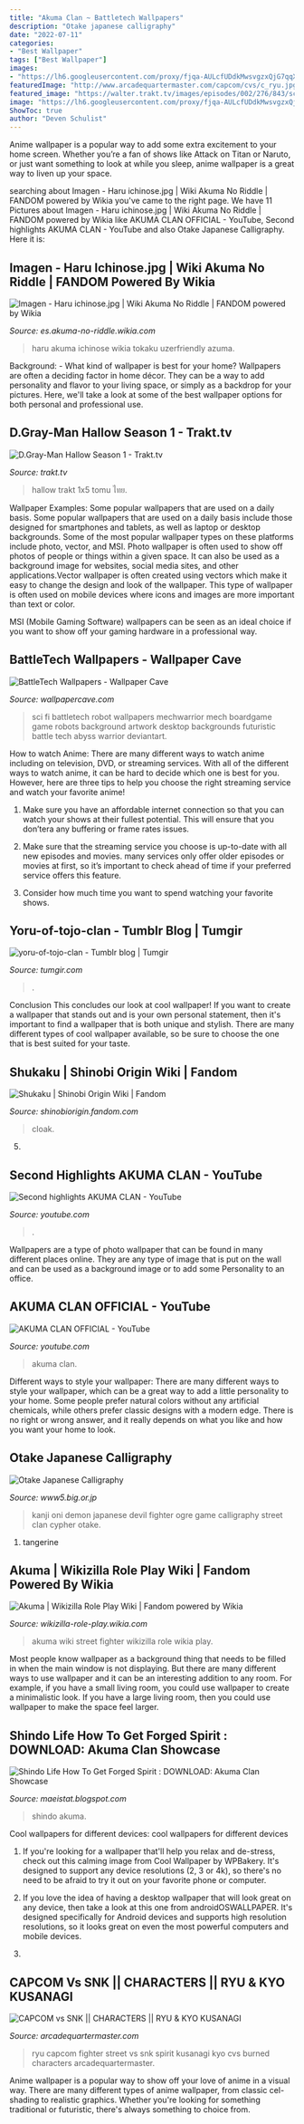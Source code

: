 ```yaml
---
title: "Akuma Clan ~ Battletech Wallpapers"
description: "Otake japanese calligraphy"
date: "2022-07-11"
categories:
- "Best Wallpaper"
tags: ["Best Wallpaper"]
images:
- "https://lh6.googleusercontent.com/proxy/fjqa-AULcfUDdkMwsvgzxQjG7qqX348kIv6m0FDSX887zPaCbGbMD522QV2MYUHIafWvEZGi3E8ArNzc7sxNNx9WECA=w1200-h630-n-k-no-nu"
featuredImage: "http://www.arcadequartermaster.com/capcom/cvs/c_ryu.jpg"
featured_image: "https://walter.trakt.tv/images/episodes/002/276/843/screenshots/thumb/54f6ab64c8.jpg"
image: "https://lh6.googleusercontent.com/proxy/fjqa-AULcfUDdkMwsvgzxQjG7qqX348kIv6m0FDSX887zPaCbGbMD522QV2MYUHIafWvEZGi3E8ArNzc7sxNNx9WECA=w1200-h630-n-k-no-nu"
ShowToc: true
author: "Deven Schulist"
---
```



Anime wallpaper is a popular way to add some extra excitement to your home screen. Whether you’re a fan of shows like Attack on Titan or Naruto, or just want something to look at while you sleep, anime wallpaper is a great way to liven up your space.

	

		
searching about Imagen - Haru ichinose.jpg | Wiki Akuma No Riddle | FANDOM powered by Wikia you've came to the right page. We have 11 Pictures about Imagen - Haru ichinose.jpg | Wiki Akuma No Riddle | FANDOM powered by Wikia like AKUMA CLAN OFFICIAL - YouTube, Second highlights AKUMA CLAN - YouTube and also Otake Japanese Calligraphy. Here it is:
		
    
## Imagen - Haru Ichinose.jpg | Wiki Akuma No Riddle | FANDOM Powered By Wikia

<img loading=lazy src="https://vignette.wikia.nocookie.net/akuma-no-riddle/images/4/4a/Haru_ichinose.jpg/revision/latest?cb=20140515042542&amp;path-prefix=es" onerror="this.onerror=null;this.src='https://tse4.mm.bing.net/th?id=OIP.aQBPZW2RVXnkFjrJYPXRFgHaM4&amp;pid=15.1';" alt="Imagen - Haru ichinose.jpg | Wiki Akuma No Riddle | FANDOM powered by Wikia">

_Source: es.akuma-no-riddle.wikia.com_

>haru akuma ichinose wikia tokaku uzerfriendly azuma. 

	

Background: - What kind of wallpaper is best for your home?
Wallpapers are often a deciding factor in home décor. They can be a way to add personality and flavor to your living space, or simply as a backdrop for your pictures. Here, we'll take a look at some of the best wallpaper options for both personal and professional use.

    
## D.Gray-Man Hallow Season 1 - Trakt.tv

<img loading=lazy src="https://walter.trakt.tv/images/episodes/002/276/843/screenshots/thumb/54f6ab64c8.jpg" onerror="this.onerror=null;this.src='https://tse4.mm.bing.net/th?id=OIP.umz-YvPHQzceHQ19bv6OTgHaEK&amp;pid=15.1';" alt="D.Gray-Man Hallow Season 1 - Trakt.tv">

_Source: trakt.tv_

>hallow trakt 1x5 tomu ไทย. 

	

Wallpaper Examples: Some popular wallpapers that are used on a daily basis.
Some popular wallpapers that are used on a daily basis include those designed for smartphones and tablets, as well as laptop or desktop backgrounds. Some of the most popular wallpaper types on these platforms include photo, vector, and MSI. 
Photo wallpaper is often used to show off photos of people or things within a given space. It can also be used as a background image for websites, social media sites, and other applications.Vector wallpaper is often created using vectors which make it easy to change the design and look of the wallpaper. This type of wallpaper is often used on mobile devices where icons and images are more important than text or color. 

MSI (Mobile Gaming Software) wallpapers can be seen as an ideal choice if you want to show off your gaming hardware in a professional way.

    
## BattleTech Wallpapers - Wallpaper Cave

<img loading=lazy src="https://wallpapercave.com/wp/bpy6OIH.jpg" onerror="this.onerror=null;this.src='https://tse1.mm.bing.net/th?id=OIP.TEY-5AQw4EX8Z8TFpt_VUwHaFu&amp;pid=15.1';" alt="BattleTech Wallpapers - Wallpaper Cave">

_Source: wallpapercave.com_

>sci fi battletech robot wallpapers mechwarrior mech boardgame game robots background artwork desktop backgrounds futuristic battle tech abyss warrior deviantart. 

	

How to watch Anime: There are many different ways to watch anime including on television, DVD, or streaming services.
With all of the different ways to watch anime, it can be hard to decide which one is best for you. However, here are three tips to help you choose the right streaming service and watch your favorite anime!
1. Make sure you have an affordable internet connection so that you can watch your shows at their fullest potential. This will ensure that you don’tera any buffering or frame rates issues.

2. Make sure that the streaming service you choose is up-to-date with all new episodes and movies. many services only offer older episodes or movies at first, so it’s important to check ahead of time if your preferred service offers this feature.

3. Consider how much time you want to spend watching your favorite shows.

    
## Yoru-of-tojo-clan - Tumblr Blog | Tumgir

<img loading=lazy src="https://64.media.tumblr.com/0000cee2d66f29989556aacb169de33d/1766d158ab06489f-ef/s500x750/42e6f161e9ec02dfc1cc6367605a2b3d67b0cea8.jpg" onerror="this.onerror=null;this.src='https://tse2.mm.bing.net/th?id=OIP.qHepAhlY0jE1e_YYl97DQQAAAA&amp;pid=15.1';" alt="yoru-of-tojo-clan - Tumblr blog | Tumgir">

_Source: tumgir.com_

>. 

	

Conclusion
This concludes our look at cool wallpaper! If you want to create a wallpaper that stands out and is your own personal statement, then it's important to find a wallpaper that is both unique and stylish. There are many different types of cool wallpaper available, so be sure to choose the one that is best suited for your taste.

    
## Shukaku | Shinobi Origin Wiki | Fandom

<img loading=lazy src="https://vignette.wikia.nocookie.net/shinobistory/images/d/d8/Jin_cloak_1.png/revision/latest?cb=20200127115412" onerror="this.onerror=null;this.src='https://tse2.mm.bing.net/th?id=OIP.eYaleaehhefP4jUrgtguOAAAAA&amp;pid=15.1';" alt="Shukaku | Shinobi Origin Wiki | Fandom">

_Source: shinobiorigin.fandom.com_

>cloak. 

	

5.

    
## Second Highlights AKUMA CLAN - YouTube

<img loading=lazy src="https://i.ytimg.com/vi/RU3mygwLu0Q/maxresdefault.jpg" onerror="this.onerror=null;this.src='https://tse4.mm.bing.net/th?id=OIP.17ND61N3FJJjEZkmP1M68gHaEK&amp;pid=15.1';" alt="Second highlights AKUMA CLAN - YouTube">

_Source: youtube.com_

>. 

	



Wallpapers are a type of photo wallpaper that can be found in many different places online. They are any type of image that is put on the wall and can be used as a background image or to add some Personality to an office.

    
## AKUMA CLAN OFFICIAL - YouTube

<img loading=lazy src="https://yt3.ggpht.com/a-/AAuE7mAfAYDEckxpPHNK7SO9Q3RB0b2PgRIFOHr88A=s900-mo-c-c0xffffffff-rj-k-no" onerror="this.onerror=null;this.src='https://tse3.mm.bing.net/th?id=OIP.mSV5qL-k7Zj7DcKXZmfuRQHaHa&amp;pid=15.1';" alt="AKUMA CLAN OFFICIAL - YouTube">

_Source: youtube.com_

>akuma clan. 

	

Different ways to style your wallpaper:
There are many different ways to style your wallpaper, which can be a great way to add a little personality to your home. Some people prefer natural colors without any artificial chemicals, while others prefer classic designs with a modern edge. There is no right or wrong answer, and it really depends on what you like and how you want your home to look.

    
## Otake Japanese Calligraphy

<img loading=lazy src="http://www5.big.or.jp/~otake/hey/kanji/gifmoji/f9/oni.gif" onerror="this.onerror=null;this.src='https://tse2.mm.bing.net/th?id=OIP.3fsniQQhtNNlGlFAEqVpZQHaHa&amp;pid=15.1';" alt="Otake Japanese Calligraphy">

_Source: www5.big.or.jp_

>kanji oni demon japanese devil fighter ogre game calligraphy street clan cypher otake. 

	

1. tangerine 

    
## Akuma | Wikizilla Role Play Wiki | Fandom Powered By Wikia

<img loading=lazy src="http://vignette3.wikia.nocookie.net/wikizilla-role-play/images/6/61/Akuma_ST4.jpg/revision/latest?cb=20150804171214" onerror="this.onerror=null;this.src='https://tse3.mm.bing.net/th?id=OIP.HiCMkp4HEyA1JRNzo6IDbgHaK9&amp;pid=15.1';" alt="Akuma | Wikizilla Role Play Wiki | Fandom powered by Wikia">

_Source: wikizilla-role-play.wikia.com_

>akuma wiki street fighter wikizilla role wikia play. 

	

Most people know wallpaper as a background thing that needs to be filled in when the main window is not displaying. But there are many different ways to use wallpaper and it can be an interesting addition to any room. For example, if you have a small living room, you could use wallpaper to create a minimalistic look. If you have a large living room, then you could use wallpaper to make the space feel larger.

    
## Shindo Life How To Get Forged Spirit : DOWNLOAD: Akuma Clan Showcase

<img loading=lazy src="https://lh6.googleusercontent.com/proxy/fjqa-AULcfUDdkMwsvgzxQjG7qqX348kIv6m0FDSX887zPaCbGbMD522QV2MYUHIafWvEZGi3E8ArNzc7sxNNx9WECA=w1200-h630-n-k-no-nu" onerror="this.onerror=null;this.src='https://tse2.mm.bing.net/th?id=OIP.4CZnk6Ij7E_sheVVGEQ5sgHaFj&amp;pid=15.1';" alt="Shindo Life How To Get Forged Spirit : DOWNLOAD: Akuma Clan Showcase">

_Source: maeistat.blogspot.com_

>shindo akuma. 

	

Cool wallpapers for different devices:
cool wallpapers for different devices 

1. If you're looking for a wallpaper that'll help you relax and de-stress, check out this calming image from Cool Wallpaper by WPBakery. It's designed to support any device resolutions (2, 3 or 4k), so there's no need to be afraid to try it out on your favorite phone or computer.

2. If you love the idea of having a desktop wallpaper that will look great on any device, then take a look at this one from androidOSWALLPAPER. It's designed specifically for Android devices and supports high resolution resolutions, so it looks great on even the most powerful computers and mobile devices.

3.

    
## CAPCOM Vs SNK || CHARACTERS || RYU &amp; KYO KUSANAGI

<img loading=lazy src="http://www.arcadequartermaster.com/capcom/cvs/c_ryu.jpg" onerror="this.onerror=null;this.src='https://tse4.mm.bing.net/th?id=OIP.7AWFgHgUwHXJCnVcxvGVpgHaKq&amp;pid=15.1';" alt="CAPCOM vs SNK || CHARACTERS || RYU &amp; KYO KUSANAGI">

_Source: arcadequartermaster.com_

>ryu capcom fighter street vs snk spirit kusanagi kyo cvs burned characters arcadequartermaster. 

	

Anime wallpaper is a popular way to show off your love of anime in a visual way. There are many different types of anime wallpaper, from classic cel-shading to realistic graphics. Whether you're looking for something traditional or futuristic, there's always something to choice from.

